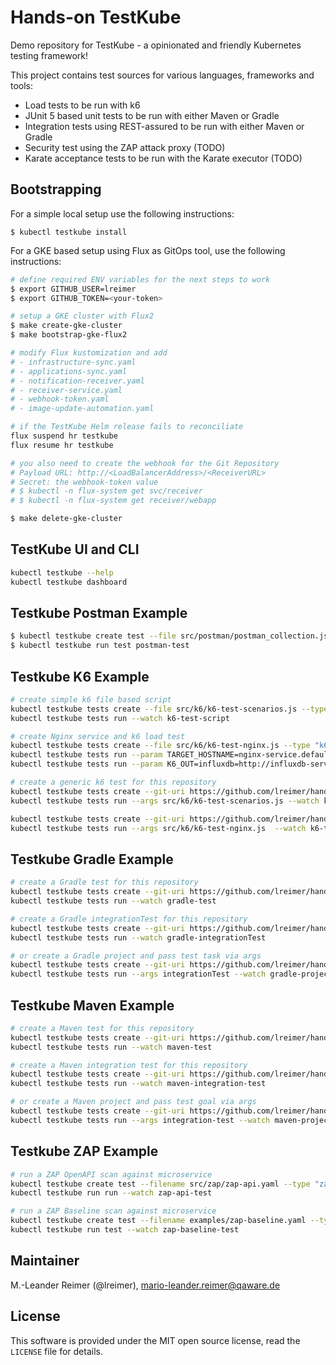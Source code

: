 # Hands-on TestKube

Demo repository for TestKube - a opinionated and friendly Kubernetes testing framework!

This project contains test sources for various languages, frameworks and tools:
- Load tests to be run with k6
- JUnit 5 based unit tests to be run with either Maven or Gradle
- Integration tests using REST-assured to be run with either Maven or Gradle
- Security test using the ZAP attack proxy (TODO)
- Karate acceptance tests to be run with the Karate executor (TODO)

## Bootstrapping

For a simple local setup use the following instructions:
```
$ kubectl testkube install
```

For a GKE based setup using Flux as GitOps tool, use the following instructions:
```bash
# define required ENV variables for the next steps to work
$ export GITHUB_USER=lreimer
$ export GITHUB_TOKEN=<your-token>

# setup a GKE cluster with Flux2
$ make create-gke-cluster
$ make bootstrap-gke-flux2

# modify Flux kustomization and add
# - infrastructure-sync.yaml
# - applications-sync.yaml
# - notification-receiver.yaml
# - receiver-service.yaml
# - webhook-token.yaml
# - image-update-automation.yaml

# if the TestKube Helm release fails to reconciliate
flux suspend hr testkube
flux resume hr testkube

# you also need to create the webhook for the Git Repository
# Payload URL: http://<LoadBalancerAddress>/<ReceiverURL>
# Secret: the webhook-token value
# $ kubectl -n flux-system get svc/receiver
# $ kubectl -n flux-system get receiver/webapp

$ make delete-gke-cluster
```

## TestKube UI and CLI

```bash
kubectl testkube --help 
kubectl testkube dashboard
```

## Testkube Postman Example

```bash
$ kubectl testkube create test --file src/postman/postman_collection.json --type postman/collection --name postman-test
$ kubectl testkube run test postman-test
```

## Testkube K6 Example

```bash
# create simple k6 file based script
kubectl testkube tests create --file src/k6/k6-test-scenarios.js --type "k6/script" --name k6-test-script
kubectl testkube tests run --watch k6-test-script

# create Nginx service and k6 load test
kubectl testkube tests create --file src/k6/k6-test-nginx.js --type "k6/script" --name k6-test-nginx
kubectl testkube tests run --param TARGET_HOSTNAME=nginx-service.default.svc.cluster.local --watch k6-test-nginx
kubectl testkube tests run --param K6_OUT=influxdb=http://influxdb-service:8086/k6 --param TARGET_HOSTNAME=nginx-service.default.svc.cluster.local --watch k6-test-nginx

# create a generic k6 test for this repository
kubectl testkube tests create --git-uri https://github.com/lreimer/hands-on-testkube.git --git-branch main --git-path src/k6/ --type "k6/script" --name k6-test-script-git
kubectl testkube tests run --args src/k6/k6-test-scenarios.js --watch k6-test-script-git

kubectl testkube tests create --git-uri https://github.com/lreimer/hands-on-testkube.git --git-branch main --git-path src/k6/ --type "k6/script" --name k6-test-nginx
kubectl testkube tests run --args src/k6/k6-test-nginx.js  --watch k6-test-nginx
```

## Testkube Gradle Example

```bash
# create a Gradle test for this repository
kubectl testkube tests create --git-uri https://github.com/lreimer/hands-on-testkube.git --git-branch main --type "gradle/test" --name gradle-test
kubectl testkube tests run --watch gradle-test

# create a Gradle integrationTest for this repository
kubectl testkube tests create --git-uri https://github.com/lreimer/hands-on-testkube.git --git-branch main --type "gradle/integrationTest" --name gradle-integrationTest
kubectl testkube tests run --watch gradle-integrationTest

# or create a Gradle project and pass test task via args
kubectl testkube tests create --git-uri https://github.com/lreimer/hands-on-testkube.git --git-branch main --type "gradle/project" --name gradle-project
kubectl testkube tests run --args integrationTest --watch gradle-project
```

## Testkube Maven Example

```bash
# create a Maven test for this repository
kubectl testkube tests create --git-uri https://github.com/lreimer/hands-on-testkube.git --git-branch main --type "maven/test" --name maven-test
kubectl testkube tests run --watch maven-test

# create a Maven integration test for this repository
kubectl testkube tests create --git-uri https://github.com/lreimer/hands-on-testkube.git --git-branch main --type "maven/integration-test" --name maven-integration-test
kubectl testkube tests run --watch maven-integration-test

# or create a Maven project and pass test goal via args
kubectl testkube tests create --git-uri https://github.com/lreimer/hands-on-testkube.git --git-branch main --type "maven/project" --name maven-project
kubectl testkube tests run --args integration-test --watch maven-project
```

## Testkube ZAP Example

```bash
# run a ZAP OpenAPI scan against microservice
kubectl testkube create test --filename src/zap/zap-api.yaml --type "zap/api" --name zap-api-test
kubectl testkube run run --watch zap-api-test

# run a ZAP Baseline scan against microservice
kubectl testkube create test --filename examples/zap-baseline.yaml --type "zap/baseline" --name zap-baseline-test
kubectl testkube run test --watch zap-baseline-test
```

## Maintainer

M.-Leander Reimer (@lreimer), <mario-leander.reimer@qaware.de>

## License

This software is provided under the MIT open source license, read the `LICENSE`
file for details.